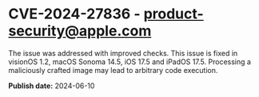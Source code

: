 # CVE-2024-27836 - product-security@apple.com

The issue was addressed with improved checks. This issue is fixed in visionOS 1.2, macOS Sonoma 14.5, iOS 17.5 and iPadOS 17.5. Processing a maliciously crafted image may lead to arbitrary code execution.

**Publish date:** 2024-06-10
